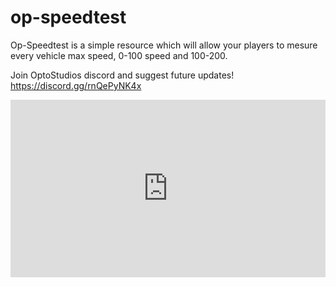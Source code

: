 # op-speedtest
Op-Speedtest is a simple resource which will allow your players to mesure every vehicle max speed, 0-100 speed and 100-200.

Join OptoStudios discord and suggest future updates!
https://discord.gg/rnQePyNK4x

<div style="width:100%;height:0px;position:relative;padding-bottom:56.250%;"><iframe src="https://streamable.com/e/f940ef" frameborder="0" width="100%" height="100%" allowfullscreen style="width:100%;height:100%;position:absolute;left:0px;top:0px;overflow:hidden;"></iframe></div>
